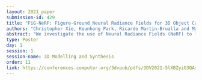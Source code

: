 ```yaml
---
layout: 2021_paper
submission-id: 429
title: "FiG-NeRF: Figure-Ground Neural Radiance Fields for 3D Object Category Modelling"
authors: "Christopher Xie, Keunhong Park, Ricardo Martin-Brualla and Matthew Brown"
abstract: "We investigate the use of Neural Radiance Fields (NeRF) to learn high quality 3D object category models from collections of input images. In contrast to previous work, we are able to do this whilst simultaneously separating foreground objects from their varying backgrounds. We achieve this via a 2-component NeRF model, FiG-NeRF, that prefers explanation of the scene as a geometrically constant background and a deformable foreground that represents the object category. We show that this method can learn accurate 3D object category models using only photometric supervision and casually captured images of the objects. Additionally, our 2-part decomposition allows the model to perform accurate and crisp amodal segmentation. We quantitatively evaluate our method with view synthesis and image fidelity metrics, using synthetic, lab-captured, and in-the-wild data. Our results demonstrate convincing 3D object category modelling that exceed the performance of existing methods."
type: Poster
day: 1
session: 1
session-name: 3D Modelling and Synthesis
order: 11
link: https://conferences.computer.org/3dvpub/pdfs/3DV2021-5lXBZyiG3QAsRBKXHIjqU8/268800a962/268800a962.pdf
---
```

